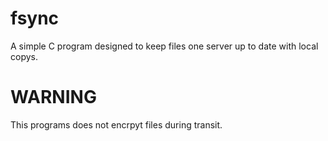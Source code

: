# fsync

A simple C program designed to keep files one server up to date with local copys.

# WARNING
This programs does not encrpyt files during transit.
